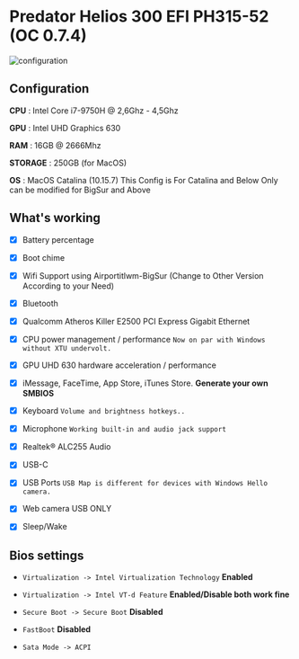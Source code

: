 # Predator Helios 300 EFI PH315-52 (OC 0.7.4)
![configuration](https://i.ibb.co/DCbXyBj/Screenshot-2021-06-14-at-9-24-38-PM.png)

## Configuration
**CPU** : Intel Core i7-9750H @ 2,6Ghz - 4,5Ghz

**GPU** : Intel UHD Graphics 630 

**RAM** : 16GB @ 2666Mhz

**STORAGE** : 250GB (for MacOS)

**OS** : MacOS Catalina (10.15.7)
This Config is For Catalina and Below Only can be modified for BigSur and Above

## What's working

- [x] Battery percentage

- [x] Boot chime

- [x] Wifi Support using Airportitlwm-BigSur (Change to Other Version According to your Need)

- [x] Bluetooth

- [x] Qualcomm Atheros Killer E2500 PCI Express Gigabit Ethernet 

- [x] CPU power management / performance `Now on par with Windows without XTU undervolt.`

- [x] GPU UHD 630 hardware acceleration / performance 

- [x] iMessage, FaceTime, App Store, iTunes Store. **Generate your own SMBIOS**

- [x] Keyboard `Volume and brightness hotkeys..`

- [x] Microphone `Working built-in and audio jack support`

- [x] Realtek® ALC255 Audio

- [x] USB-C

- [x] USB Ports `USB Map is different for devices with Windows Hello camera.`

- [x] Web camera USB ONLY

- [x] Sleep/Wake 

## Bios settings

- `Virtualization -> Intel Virtualization Technology` **Enabled**

- `Virtualization -> Intel VT-d Feature` **Enabled/Disable both work fine**

- `Secure Boot -> Secure Boot` **Disabled**

- `FastBoot` **Disabled**

- `Sata Mode -> ACPI`

